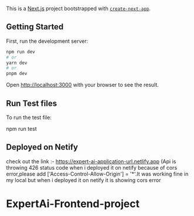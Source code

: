 This is a [Next.js](https://nextjs.org/) project bootstrapped with [`create-next-app`](https://github.com/vercel/next.js/tree/canary/packages/create-next-app).

## Getting Started

First, run the development server:

```bash
npm run dev
# or
yarn dev
# or
pnpm dev
```

Open [http://localhost:3000](http://localhost:3000) with your browser to see the result.

## Run Test files
To run the test file:

npm run test


## Deployed on Netify

check out the link :- https://expert-ai-application-url.netlify.app   (Api is throwing 426 status code when i deployed it on netify because of cors error,please add ['Access-Control-Allow-Origin'] = '*'.It was working fine in my local but when i deployed it on netify it is showing cors error

# ExpertAi-Frontend-project
